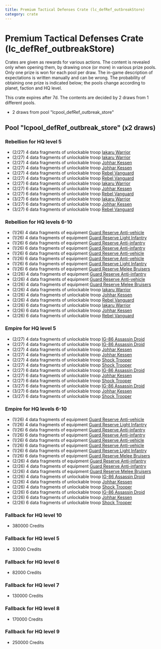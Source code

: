 ```yaml
---
title: Premium Tactical Defenses Crate (lc_defRef_outbreakStore)
category: crate
---
```


# Premium Tactical Defenses Crate (lc_defRef_outbreakStore)

Crates are given as rewards for various actions. The content is revealed only when opening them, by drawing once (or more) in various prize pools. Only one prize is won for each pool per draw. The in-game description of expectations is written manually and can be wrong. The probability of obtaining one prize is indicated below; the pools change according to planet, faction and HQ level.

This crate expires after 7d. The contents are decided by 2 draws from 1 different pools.
  * 2 draws from pool "lcpool_defRef_outbreak_store"

## Pool "lcpool_defRef_outbreak_store" (x2 draws)

### Rebellion for HQ level 5

  * (2/27) 4 data fragments of unlockable troop [Iakaru Warrior](IakaruWarrior)
  * (2/27) 4 data fragments of unlockable troop [Iakaru Warrior](IakaruWarrior)
  * (2/27) 4 data fragments of unlockable troop [Johhar Kessen](RebelJohhar)
  * (2/27) 4 data fragments of unlockable troop [Johhar Kessen](RebelJohhar)
  * (2/27) 4 data fragments of unlockable troop [Rebel Vanguard](Vanguard)
  * (2/27) 4 data fragments of unlockable troop [Rebel Vanguard](Vanguard)
  * (2/27) 6 data fragments of unlockable troop [Iakaru Warrior](IakaruWarrior)
  * (2/27) 6 data fragments of unlockable troop [Johhar Kessen](RebelJohhar)
  * (2/27) 6 data fragments of unlockable troop [Rebel Vanguard](Vanguard)
  * (3/27) 6 data fragments of unlockable troop [Iakaru Warrior](IakaruWarrior)
  * (3/27) 6 data fragments of unlockable troop [Johhar Kessen](RebelJohhar)
  * (3/27) 6 data fragments of unlockable troop [Rebel Vanguard](Vanguard)

### Rebellion for HQ levels 6-10

  * (1/26) 4 data fragments of equipment [Guard Reserve Anti-vehicle](eqpRebelFactorySummonHeavy)
  * (1/26) 4 data fragments of equipment [Guard Reserve Light Infantry](eqpRebelBarracksSummonLight)
  * (1/26) 6 data fragments of equipment [Guard Reserve Anti-infantry](eqpRebelBarracksSummonHeavyMirror)
  * (1/26) 6 data fragments of equipment [Guard Reserve Anti-infantry](eqpRebelFactorySummonLight)
  * (1/26) 6 data fragments of equipment [Guard Reserve Anti-vehicle](eqpRebelBarracksSummonHeavy)
  * (1/26) 6 data fragments of equipment [Guard Reserve Anti-vehicle](eqpRebelFactorySummonHeavy)
  * (1/26) 6 data fragments of equipment [Guard Reserve Light Infantry](eqpRebelBarracksSummonLight)
  * (1/26) 6 data fragments of equipment [Guard Reserve Melee Bruisers](eqpRebelBarracksSummonMedium)
  * (2/26) 4 data fragments of equipment [Guard Reserve Anti-infantry](eqpRebelFactorySummonLight)
  * (2/26) 4 data fragments of equipment [Guard Reserve Anti-vehicle](eqpRebelBarracksSummonHeavy)
  * (2/26) 4 data fragments of equipment [Guard Reserve Melee Bruisers](eqpRebelBarracksSummonMedium)
  * (2/26) 4 data fragments of unlockable troop [Iakaru Warrior](IakaruWarrior)
  * (2/26) 4 data fragments of unlockable troop [Johhar Kessen](RebelJohhar)
  * (2/26) 4 data fragments of unlockable troop [Rebel Vanguard](Vanguard)
  * (2/26) 6 data fragments of unlockable troop [Iakaru Warrior](IakaruWarrior)
  * (2/26) 6 data fragments of unlockable troop [Johhar Kessen](RebelJohhar)
  * (2/26) 6 data fragments of unlockable troop [Rebel Vanguard](Vanguard)

### Empire for HQ level 5

  * (2/27) 4 data fragments of unlockable troop [IG-86 Assassin Droid](IG86Droid)
  * (2/27) 4 data fragments of unlockable troop [IG-86 Assassin Droid](IG86Droid)
  * (2/27) 4 data fragments of unlockable troop [Johhar Kessen](EmpireJohhar)
  * (2/27) 4 data fragments of unlockable troop [Johhar Kessen](EmpireJohhar)
  * (2/27) 4 data fragments of unlockable troop [Shock Trooper](Shock)
  * (2/27) 4 data fragments of unlockable troop [Shock Trooper](Shock)
  * (2/27) 6 data fragments of unlockable troop [IG-86 Assassin Droid](IG86Droid)
  * (2/27) 6 data fragments of unlockable troop [Johhar Kessen](EmpireJohhar)
  * (2/27) 6 data fragments of unlockable troop [Shock Trooper](Shock)
  * (3/27) 6 data fragments of unlockable troop [IG-86 Assassin Droid](IG86Droid)
  * (3/27) 6 data fragments of unlockable troop [Johhar Kessen](EmpireJohhar)
  * (3/27) 6 data fragments of unlockable troop [Shock Trooper](Shock)

### Empire for HQ levels 6-10

  * (1/26) 4 data fragments of equipment [Guard Reserve Anti-vehicle](eqpEmpireFactorySummonHeavy)
  * (1/26) 4 data fragments of equipment [Guard Reserve Light Infantry](eqpEmpireBarracksSummonLight)
  * (1/26) 6 data fragments of equipment [Guard Reserve Anti-infantry](eqpEmpireBarracksSummonHeavy)
  * (1/26) 6 data fragments of equipment [Guard Reserve Anti-infantry](eqpEmpireFactorySummonLight)
  * (1/26) 6 data fragments of equipment [Guard Reserve Anti-vehicle](eqpEmpireBarracksSummonHeavyMirror)
  * (1/26) 6 data fragments of equipment [Guard Reserve Anti-vehicle](eqpEmpireFactorySummonHeavy)
  * (1/26) 6 data fragments of equipment [Guard Reserve Light Infantry](eqpEmpireBarracksSummonLight)
  * (1/26) 6 data fragments of equipment [Guard Reserve Melee Bruisers](eqpEmpireBarracksSummonMedium)
  * (2/26) 4 data fragments of equipment [Guard Reserve Anti-infantry](eqpEmpireBarracksSummonHeavy)
  * (2/26) 4 data fragments of equipment [Guard Reserve Anti-infantry](eqpEmpireFactorySummonLight)
  * (2/26) 4 data fragments of equipment [Guard Reserve Melee Bruisers](eqpEmpireBarracksSummonMedium)
  * (2/26) 4 data fragments of unlockable troop [IG-86 Assassin Droid](IG86Droid)
  * (2/26) 4 data fragments of unlockable troop [Johhar Kessen](EmpireJohhar)
  * (2/26) 4 data fragments of unlockable troop [Shock Trooper](Shock)
  * (2/26) 6 data fragments of unlockable troop [IG-86 Assassin Droid](IG86Droid)
  * (2/26) 6 data fragments of unlockable troop [Johhar Kessen](EmpireJohhar)
  * (2/26) 6 data fragments of unlockable troop [Shock Trooper](Shock)

### Fallback for HQ level 10

  * 380000 Credits

### Fallback for HQ level 5

  * 33000 Credits

### Fallback for HQ level 6

  * 82000 Credits

### Fallback for HQ level 7

  * 130000 Credits

### Fallback for HQ level 8

  * 170000 Credits

### Fallback for HQ level 9

  * 250000 Credits